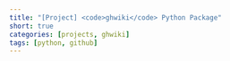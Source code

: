 ```yaml
---
title: "[Project] <code>ghwiki</code> Python Package"
short: true
categories: [projects, ghwiki]
tags: [python, github]
---
```

